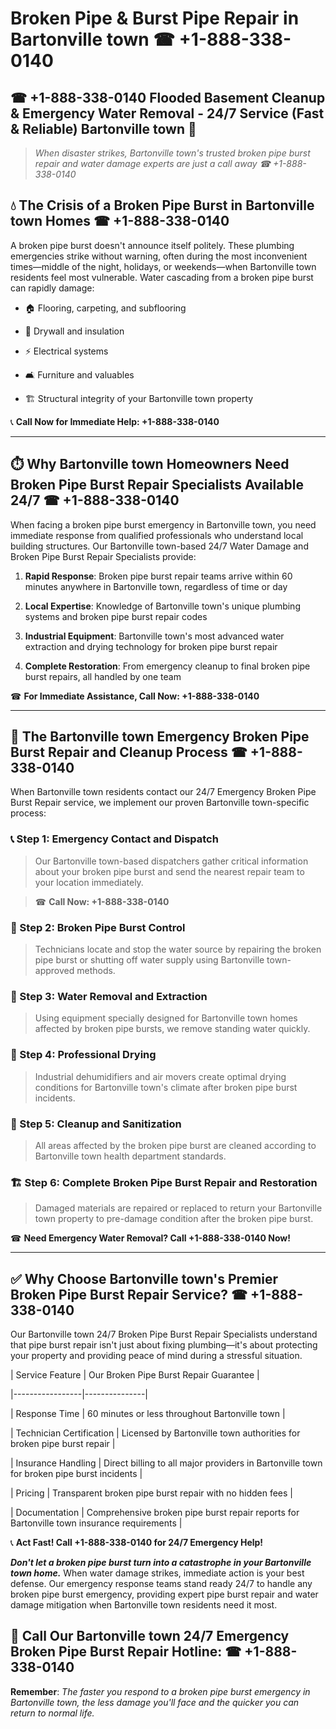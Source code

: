 # Broken Pipe & Burst Pipe Repair in Bartonville town ☎ +1-888-338-0140  
## ☎ +1-888-338-0140 Flooded Basement Cleanup & Emergency Water Removal - 24/7 Service (Fast & Reliable) Bartonville town 🚨  

> *When disaster strikes, Bartonville town's trusted broken pipe burst repair and water damage experts are just a call away ☎ +1-888-338-0140*  

## 💧 The Crisis of a Broken Pipe Burst in Bartonville town Homes ☎ +1-888-338-0140  

A broken pipe burst doesn't announce itself politely. These plumbing emergencies strike without warning, often during the most inconvenient times—middle of the night, holidays, or weekends—when Bartonville town residents feel most vulnerable. Water cascading from a broken pipe burst can rapidly damage:  

* 🏠 Flooring, carpeting, and subflooring  
* 🧱 Drywall and insulation  
* ⚡ Electrical systems  
* 🛋️ Furniture and valuables  
* 🏗️ Structural integrity of your Bartonville town property  

📞 **Call Now for Immediate Help: +1-888-338-0140**  

---  

## ⏱️ Why Bartonville town Homeowners Need Broken Pipe Burst Repair Specialists Available 24/7 ☎ +1-888-338-0140  

When facing a broken pipe burst emergency in Bartonville town, you need immediate response from qualified professionals who understand local building structures. Our Bartonville town-based 24/7 Water Damage and Broken Pipe Burst Repair Specialists provide:  

1. **Rapid Response**: Broken pipe burst repair teams arrive within 60 minutes anywhere in Bartonville town, regardless of time or day  
2. **Local Expertise**: Knowledge of Bartonville town's unique plumbing systems and broken pipe burst repair codes  
3. **Industrial Equipment**: Bartonville town's most advanced water extraction and drying technology for broken pipe burst repair  
4. **Complete Restoration**: From emergency cleanup to final broken pipe burst repairs, all handled by one team  

☎ **For Immediate Assistance, Call Now: +1-888-338-0140**  

---  

## 🔧 The Bartonville town Emergency Broken Pipe Burst Repair and Cleanup Process ☎ +1-888-338-0140  

When Bartonville town residents contact our 24/7 Emergency Broken Pipe Burst Repair service, we implement our proven Bartonville town-specific process:  

### 📞 Step 1: Emergency Contact and Dispatch  
> Our Bartonville town-based dispatchers gather critical information about your broken pipe burst and send the nearest repair team to your location immediately.  
> ☎ **Call Now: +1-888-338-0140**  

### 🚿 Step 2: Broken Pipe Burst Control  
> Technicians locate and stop the water source by repairing the broken pipe burst or shutting off water supply using Bartonville town-approved methods.  

### 🌊 Step 3: Water Removal and Extraction  
> Using equipment specially designed for Bartonville town homes affected by broken pipe bursts, we remove standing water quickly.  

### 💨 Step 4: Professional Drying  
> Industrial dehumidifiers and air movers create optimal drying conditions for Bartonville town's climate after broken pipe burst incidents.  

### 🧼 Step 5: Cleanup and Sanitization  
> All areas affected by the broken pipe burst are cleaned according to Bartonville town health department standards.  

### 🏗️ Step 6: Complete Broken Pipe Burst Repair and Restoration  
> Damaged materials are repaired or replaced to return your Bartonville town property to pre-damage condition after the broken pipe burst.  

☎ **Need Emergency Water Removal? Call +1-888-338-0140 Now!**  

---  

## ✅ Why Choose Bartonville town's Premier Broken Pipe Burst Repair Service? ☎ +1-888-338-0140  

Our Bartonville town 24/7 Broken Pipe Burst Repair Specialists understand that pipe burst repair isn't just about fixing plumbing—it's about protecting your property and providing peace of mind during a stressful situation.  

| Service Feature | Our Broken Pipe Burst Repair Guarantee |  
|-----------------|---------------|  
| Response Time | 60 minutes or less throughout Bartonville town |  
| Technician Certification | Licensed by Bartonville town authorities for broken pipe burst repair |  
| Insurance Handling | Direct billing to all major providers in Bartonville town for broken pipe burst incidents |  
| Pricing | Transparent broken pipe burst repair with no hidden fees |  
| Documentation | Comprehensive broken pipe burst repair reports for Bartonville town insurance requirements |  

📞 **Act Fast! Call +1-888-338-0140 for 24/7 Emergency Help!**  

***Don't let a broken pipe burst turn into a catastrophe in your Bartonville town home.*** When water damage strikes, immediate action is your best defense. Our emergency response teams stand ready 24/7 to handle any broken pipe burst emergency, providing expert pipe burst repair and water damage mitigation when Bartonville town residents need it most.  

## 📱 Call Our Bartonville town 24/7 Emergency Broken Pipe Burst Repair Hotline: ☎ +1-888-338-0140  

**Remember**: *The faster you respond to a broken pipe burst emergency in Bartonville town, the less damage you'll face and the quicker you can return to normal life.*
